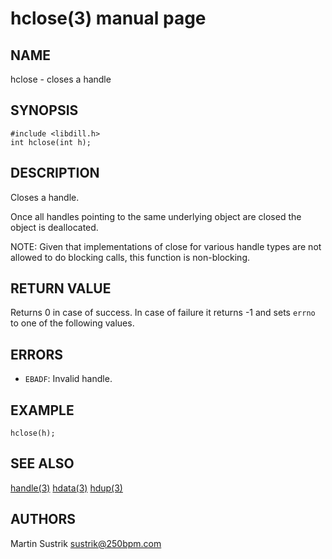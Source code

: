 # hclose(3) manual page

## NAME

hclose - closes a handle

## SYNOPSIS

```
#include <libdill.h>
int hclose(int h);
```

## DESCRIPTION

Closes a handle.

Once all handles pointing to the same underlying object are closed the object is deallocated.

NOTE: Given that implementations of close for various handle types are not allowed to do blocking calls, this function is non-blocking.

## RETURN VALUE

Returns 0 in case of success. In case of failure it returns -1 and sets `errno` to one of the following values.

## ERRORS

* `EBADF`: Invalid handle.

## EXAMPLE

```
hclose(h);
```

## SEE ALSO

[handle(3)](handle.html)
[hdata(3)](hdata.html)
[hdup(3)](hdup.html)

## AUTHORS

Martin Sustrik <sustrik@250bpm.com>

